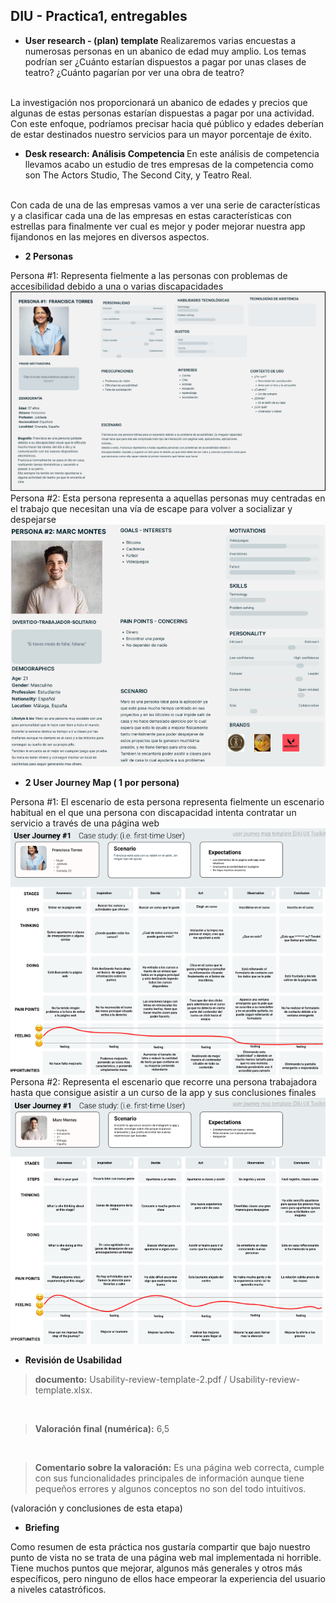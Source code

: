 ## DIU - Practica1, entregables



- <b>User research - (plan) template </b>
Realizaremos varias encuestas a numerosas personas en un abanico de edad muy amplio. Los temas podrían ser ¿Cuánto estarían dispuestos a pagar por unas clases de teatro? ¿Cuánto pagarían por ver una obra de teatro?
<br>
La investigación nos proporcionará un abanico de edades y precios que algunas de estas personas estarían dispuestas a pagar por una actividad. Con este enfoque, podríamos precisar hacia qué público y edades deberían de estar destinados nuestro servicios para un mayor porcentaje de éxito.


- <b> Desk research: Análisis Competencia </b>
En este análisis de competencia llevamos acabo un estudio de tres empresas de la competencia como son The Actors Studio, The Second City, y Teatro Real.
<br>
Con cada de una de las empresas vamos a ver una serie de características y a clasificar cada una de las empresas en estas características con estrellas para finalmente ver cual es mejor y poder mejorar nuestra app fijandonos en las mejores en diversos aspectos.


- <b>2 Personas</b>

Persona #1: Representa fielmente a las personas con problemas de accesibilidad debido a una o varias discapacidades
![Ficha Persona 1](../img/Persona01.png)
Persona #2: Esta persona representa a aquellas personas muy centradas en el trabajo que necesitan una vía de escape para volver a socializar y despejarse
![Ficha Persona 2](../img/Persona02.png)

- <b>2 User Journey Map  ( 1 por persona)</b>

Persona #1: El escenario de esta persona representa fielmente un escenario habitual en el que una persona con discapacidad intenta contratar un servicio a través de una página web
![Ficha Persona 1](../img/User01JourneyMap-screenshot.png)
Persona #2: Representa el escenario que recorre una persona trabajadora hasta que consigue asistir a un curso de la app y sus conclusiones finales
![Ficha Persona 1](../img/User02JourneyMap-screenshot.png)


- <b>Revisión de Usabilidad</b>

> <b>documento:</b>  Usability-review-template-2.pdf / Usability-review-template.xlsx.
<br>

> <b>Valoración final (numérica):</b> 6,5
<br>

> <b>Comentario sobre la valoración:</b> Es una página web correcta, cumple con sus funcionalidades principales de información aunque tiene pequeños errores y algunos conceptos no son del todo intuitivos.


(valoración y conclusiones de esta etapa)

- <b>Briefing</b>

Como resumen de esta práctica nos gustaría compartir que bajo nuestro punto de vista no se trata de una página web mal implementada ni horrible. Tiene muchos puntos que mejorar, algunos más generales y otros más específicos, pero ninguno de ellos hace empeorar la experiencia del usuario a niveles catastróficos.
